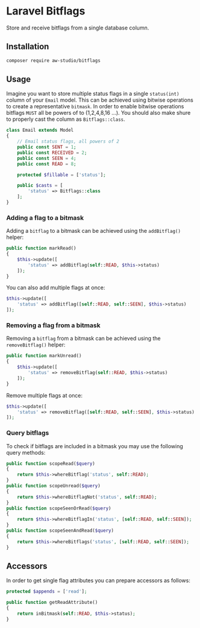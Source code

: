# Laravel Bitflags

Store and receive bitflags from a single database column.

## Installation

```bash
composer require aw-studio/bitflags
```

## Usage

Imagine you want to store multiple status flags in a single `status(int)` column of your `Email` model.
This can be achieved using bitwise operations to create a representative `bitmask`.
In order to enable bitwise operations bitflags `MUST` all be powers of to (1,2,4,8,16 …).
You should also make shure to properly cast the column as `Bitflags::class`.

```php
class Email extends Model
{
    // Email status flags, all powers of 2
    public const SENT = 1;
    public const RECEIVED = 2;
    public const SEEN = 4;
    public const READ = 8;

    protected $fillable = ['status'];

    public $casts = [
        'status' => Bitflags::class
    ];
}
```

### Adding a flag to a bitmask

Adding a `bitflag` to a bitmask can be achieved using the `addBitflag()` helper:

```php
public function markRead()
{
    $this->update([
        'status' => addBitflag(self::READ, $this->status)
    ]);
}
```

You can also add multiple flags at once:

```php
$this->update([
    'status' => addBitflag([self::READ, self::SEEN], $this->status)
]);
```

### Removing a flag from a bitmask

Removing a `bitflag` from a bitmask can be achieved using the `removeBitflag()` helper:

```php
public function markUnread()
{
    $this->update([
        'status' => removeBitflag(self::READ, $this->status)
    ]);
}
```

Remove multiple flags at once:

```php
$this->update([
    'status' => removeBitflag([self::READ, self::SEEN], $this->status)
]);
```

### Query bitflags

To check if bitflags are included in a bitmask you may use the following query methods:

```php
public function scopeRead($query)
{
    return $this->whereBitflag('status', self::READ);
}
public function scopeUnread($query)
{
    return $this->whereBitflagNot('status', self::READ);
}
public function scopeSeenOrRead($query)
{
    return $this->whereBitflagIn('status', [self::READ, self::SEEN]);
}
public function scopeSeenAndRead($query)
{
    return $this->whereBitflags('status', [self::READ, self::SEEN]);
}
```

## Accessors

In order to get single flag attributes you can prepare accessors as follows:

```php
protected $appends = ['read'];

public function getReadAttribute()
{
    return inBitmask(self::READ, $this->status);
}
```
